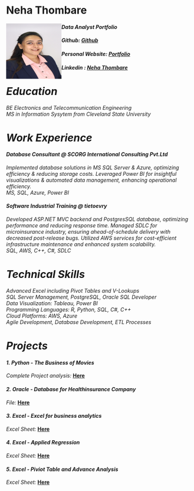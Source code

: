 # Neha Thombare
<img align ="Left" width="150" height="150" src="https://github.com/nehathombare21/portfolio/blob/main/NehaProfilePhoto.jpg">

#### *Data Analyst Portfolio*
#### *Github: [Github](https://github.com/nehathombare21/portfolio)* 
#### *Personal Website: [Portfolio](https://www.datascienceportfol.io/nehatportfolio)*
#### *Linkedin : [Neha Thombare](https://www.linkedin.com/in/neha-hemantkumar-thombare-496627252/)* <br />

# *Education* <br/>
*BE Electronics and Telecommunication Engineering* <br/>
*MS in Information Sysytem from Cleveland State University* <br/>

# *Work Experience* <br/>
#### *Database Consultant @ SCORG International Consulting Pvt.Ltd*
*Implemented database solutions in MS SQL Server & Azure, optimizing efficiency & reducing storage costs. Leveraged Power BI for insightful visualizations & automated data management, enhancing operational efficiency.* <br/>
*MS, SQL, Azure, Power BI* <br/>

#### *Software Industrial Training @ tietoevry*
*Developed ASP.NET MVC backend and PostgresSQL database, optimizing performance and reducing response time. Managed SDLC for microinsurance industry, ensuring ahead-of-schedule delivery with decreased post-release bugs. Utilized AWS services for cost-efficient infrastructure maintenance and enhanced system scalability.* <br/>
*SQL, AWS, C++, C#, SDLC* <br/>

# *Technical Skills* <br/>
*Advanced Excel including Pivot Tables and V-Lookups* <br/>
*SQL Server Management, PostgreSQL, Oracle SQL Developer* <br/>
*Data Visualization: Tableau, Power BI* <br/>
*Programming Languages: R, Python, SQL, C#, C++* <br/>
*Cloud Platforms: AWS, Azure* <br/>
*Agile Development, Database Development, ETL Processes* <br/>

# *Projects* <br/>
#### *1.* *Python - The Business of Movies* 
*Complete Project analysis:* **[Here](https://github.com/nehathombare21/portfolio/blob/main/The%20Business%20of%20Movies.ipynb)** <br/>

#### *2.* *Oracle - Database for Healthinsurance Company* <br/>
*File:* **[Here](https://github.com/nehathombare21/portfolio/blob/main/Oracle%20DB_Health%20Insurance%20Company.docx)** <br/>

#### *3.* *Excel - Excel for business analytics*
*Excel Sheet:* **[Here](https://github.com/nehathombare21/portfolio/blob/main/Excel%20for%20Business%20Analytics.xlsx)** <br/>

#### *4.* *Excel - Applied Regression* 
*Excel Sheet:* **[Here](https://github.com/nehathombare21/portfolio/blob/main/Excel%20for%20Business%20Analytics.xlsx)** <br/>

#### *5.* *Excel - Piviot Table and Advance Analysis*
*Excel Sheet:* **[Here](https://github.com/nehathombare21/portfolio/blob/main/Excel-%20Piviot%20Tables%20and%20advance%20analysis.xlsx)** <br/>
